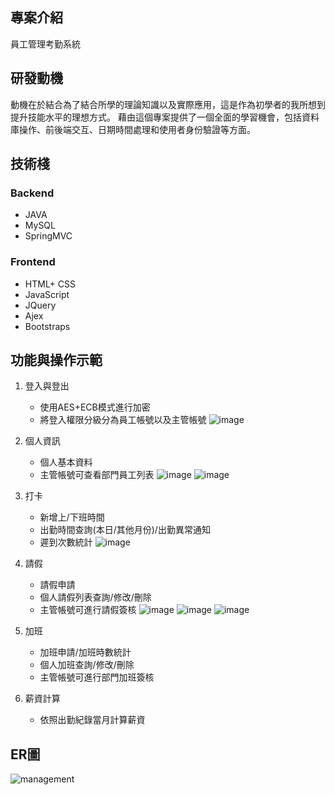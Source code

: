 ## 專案介紹
員工管理考勤系統

## 研發動機
動機在於結合為了結合所學的理論知識以及實際應用，這是作為初學者的我所想到提升技能水平的理想方式。
藉由這個專案提供了一個全面的學習機會，包括資料庫操作、前後端交互、日期時間處理和使用者身份驗證等方面。

## 技術棧
### Backend
* JAVA
* MySQL
* SpringMVC


### Frontend
* HTML+ CSS
* JavaScript
* JQuery
* Ajex
* Bootstraps


## 功能與操作示範
1. 登入與登出
   - 使用AES+ECB模式進行加密
   - 將登入權限分級分為員工帳號以及主管帳號
     ![image](https://github.com/YTsung01/ManagementSystem/assets/132649559/2f1901c3-9d41-4ae4-83bc-f6d1e53cd788)

     
2. 個人資訊
   - 個人基本資料
   - 主管帳號可查看部門員工列表
    ![image](https://github.com/YTsung01/ManagementSystem/assets/132649559/45e7285d-02b8-40a5-bb1e-d9c5066fd736)
    ![image](https://github.com/YTsung01/ManagementSystem/assets/132649559/97367d6c-12a2-48cf-b5a1-abeb680478f0)


3. 打卡
   - 新增上/下班時間
   - 出勤時間查詢(本日/其他月份)/出勤異常通知
   - 遲到次數統計
    ![image](https://github.com/YTsung01/ManagementSystem/assets/132649559/b56119a3-4065-4be7-ac11-96f55513fce0)


4. 請假
   - 請假申請
   - 個人請假列表查詢/修改/刪除
   - 主管帳號可進行請假簽核
    ![image](https://github.com/YTsung01/ManagementSystem/assets/132649559/347b31fb-bab0-4ccd-b3ce-3b41fda1fb78)
    ![image](https://github.com/YTsung01/ManagementSystem/assets/132649559/f873b9b3-28f6-4997-92af-6afc7a40be2d)
    ![image](https://github.com/YTsung01/ManagementSystem/assets/132649559/b252a41a-018e-4bb9-8724-130e5898c8c9)



5. 加班
   - 加班申請/加班時數統計
   - 個人加班查詢/修改/刪除
   - 主管帳號可進行部門加班簽核

6. 薪資計算
   - 依照出勤紀錄當月計算薪資


## ER圖
![management](https://github.com/YTsung01/ManagementSystem/assets/85811176/68d08acf-714a-4aa9-9300-3f595d36086e)



